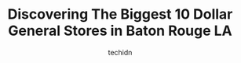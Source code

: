 ---
layout: ampstory
image: https://i0.wp.com/www.depkes.org/wp-content/uploads/2023/06/dollar-general-0-in-baton-rouge-la-1685966914.jpeg?resize=640,853
author: techidn
featured: false
description: Discover the impressive array of Dollar General options in Baton Rouge LA, where you can find 10 of the largest Dollar General establishments in the area. From renowned classics to hidden ge
title: Discovering The Biggest 10 Dollar General Stores in Baton Rouge LA
cover:
   title: Discovering The Biggest 10 Dollar General Stores in Baton Rouge LA
   subtitle: Rickpate
   background: https://www.depkes.org/wp-content/uploads/2023/06/dollar-general-0-in-baton-rouge-la-1685966914.jpeg

pages: 
 - layout: thirds
   top: <h1>#1 Dollar General</h1>
   bottom: "<p>Stranded due to weather. Ran in to get essentials. Clothing area complete chaos.. Guess that was a good thing because entire store has an awful smell... Line was long, bu</p>"
   background: https://images.unsplash.com/photo-1567360425618-1594206637d2?ixlib=rb-4.0.3&ixid=MnwxMjA3fDB8MHxwaG90by1wYWdlfHx8fGVufDB8fHx8&auto=format&fit=crop&w=640&h=853&q=80
   backgroundblur: true
 - layout: thirds
   top: <h1>#2 Dollar General</h1>
   bottom: "<p>9401 Burbank Dr, Baton Rouge, LA 70810, United States</p>"
   background: https://images.unsplash.com/photo-1489648022186-8f49310909a0?ixlib=rb-4.0.3&ixid=MnwxMjA3fDB8MHxwaG90by1wYWdlfHx8fGVufDB8fHx8&auto=format&fit=crop&w=640&h=853&q=80
   cta:
      link: https://www.depkes.org/blog/discovering-the-biggest-10-dollar-general-stores-in-baton-rouge-la/
      text: Discovering The Biggest 10 Dollar General Stores in Baton Rouge LA
 - layout: thirds
   top: <h1>#3 Dollar General</h1>
   bottom: "<p>4755 Prescott Rd, Baton Rouge, LA 70809, United States</p>"
   background: https://images.unsplash.com/photo-1609083590460-7b8cc0ca65f8?ixlib=rb-4.0.3&ixid=MnwxMjA3fDB8MHxwaG90by1wYWdlfHx8fGVufDB8fHx8&auto=format&fit=crop&w=640&h=853&q=80
   cta:
      link: https://www.depkes.org/blog/discovering-the-biggest-10-dollar-general-stores-in-baton-rouge-la/
      text: Discovering The Biggest 10 Dollar General Stores in Baton Rouge LA
 - layout: thirds
   top: <h1>#4 Dollar General</h1>
   bottom: "<p>4017 Plank Rd, Baton Rouge, LA 70809, United States</p>"
   background: https://images.unsplash.com/photo-1591393223703-56fe1347ac62?ixlib=rb-4.0.3&ixid=MnwxMjA3fDB8MHxwaG90by1wYWdlfHx8fGVufDB8fHx8&auto=format&fit=crop&w=640&h=853&q=80
   cta:
      link: https://www.depkes.org/blog/discovering-the-biggest-10-dollar-general-stores-in-baton-rouge-la/
      text: Discovering The Biggest 10 Dollar General Stores in Baton Rouge LA
 - layout: thirds
   top: <h1>#5 Dollar General</h1>
   bottom: "<p>6315 Scenic Hwy, Baton Rouge, LA 70805, United States</p>"
   background: https://images.unsplash.com/photo-1549241520-425e3dfc01cb?ixlib=rb-4.0.3&ixid=MnwxMjA3fDB8MHxwaG90by1wYWdlfHx8fGVufDB8fHx8&auto=format&fit=crop&w=640&h=853&q=80
   cta:
      link: https://www.depkes.org/blog/discovering-the-biggest-10-dollar-general-stores-in-baton-rouge-la/
      text: Discovering The Biggest 10 Dollar General Stores in Baton Rouge LA
 - layout: thirds
   top: <h1>#6 Dollar General</h1>
   bottom: "<p>4770 Hooper Rd, Baton Rouge, LA 70811, United States</p>"
   background: https://images.unsplash.com/photo-1602536052359-ef94c21c5948?ixlib=rb-4.0.3&ixid=MnwxMjA3fDB8MHxwaG90by1wYWdlfHx8fGVufDB8fHx8&auto=format&fit=crop&w=640&h=853&q=80
   cta:
      link: https://www.depkes.org/blog/discovering-the-biggest-10-dollar-general-stores-in-baton-rouge-la/
      text: Discovering The Biggest 10 Dollar General Stores in Baton Rouge LA
 - layout: thirds
   top: <h1>#7 Dollar General</h1>
   bottom: "<p>15363 Old Hammond Hwy, Baton Rouge, LA 70816, United States</p>"
   background: https://images.unsplash.com/photo-1489694553447-4c9339da310d?ixlib=rb-4.0.3&ixid=MnwxMjA3fDB8MHxwaG90by1wYWdlfHx8fGVufDB8fHx8&auto=format&fit=crop&w=640&h=853&q=80
   cta:
      link: https://www.depkes.org/blog/discovering-the-biggest-10-dollar-general-stores-in-baton-rouge-la/
      text: Discovering The Biggest 10 Dollar General Stores in Baton Rouge LA
 - layout: thirds
   middle: Continue reading...
   background: https://images.unsplash.com/photo-1553949345-eb786bb3f7ba?ixlib=rb-4.0.3&ixid=MnwxMjA3fDB8MHxwaG90by1wYWdlfHx8fGVufDB8fHx8&auto=format&fit=crop&w=640&h=853&q=80
   cta:
      link: https://www.depkes.org/blog/discovering-the-biggest-10-dollar-general-stores-in-baton-rouge-la/
      text: Discovering The Biggest 10 Dollar General Stores in Baton Rouge LA
      
---